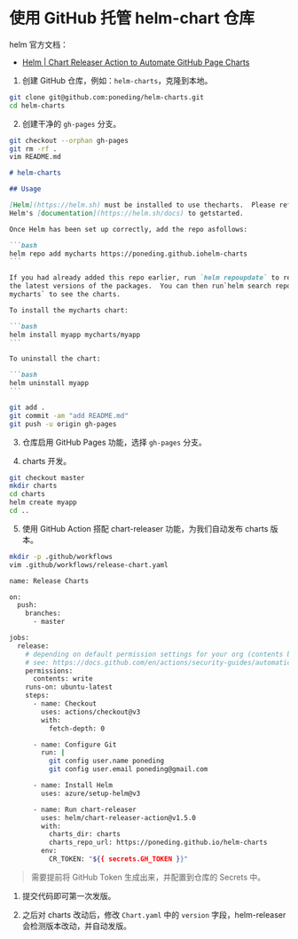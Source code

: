 # 使用 GitHub 托管 helm-chart 仓库

helm 官方文档：

- [Helm | Chart Releaser Action to Automate GitHub Page Charts](https://helm.sh/docs/howto/chart_releaser_action/)

1. 创建 GitHub 仓库，例如：`helm-charts`，克隆到本地。

```bash
git clone git@github.com:poneding/helm-charts.git
cd helm-charts
```

2. 创建干净的 `gh-pages` 分支。

```bash
git checkout --orphan gh-pages
git rm -rf .
vim README.md
```

````markdown
# helm-charts

## Usage

[Helm](https://helm.sh) must be installed to use thecharts.  Please refer to
Helm's [documentation](https://helm.sh/docs) to getstarted.

Once Helm has been set up correctly, add the repo asfollows:

```bash
helm repo add mycharts https://poneding.github.iohelm-charts
```

If you had already added this repo earlier, run `helm repoupdate` to retrieve
the latest versions of the packages.  You can then run`helm search repo
mycharts` to see the charts.

To install the mycharts chart:

```bash
helm install myapp mycharts/myapp
```

To uninstall the chart:

```bash
helm uninstall myapp
```
````

```bash
git add .
git commit -am "add README.md"
git push -u origin gh-pages
```

3. 仓库启用 GitHub Pages 功能，选择 `gh-pages` 分支。

4. charts 开发。

```bash
git checkout master
mkdir charts
cd charts
helm create myapp
cd ..
```

5. 使用 GitHub Action 搭配 chart-releaser 功能，为我们自动发布 charts 版本。

```bash
mkdir -p .github/workflows
vim .github/workflows/release-chart.yaml
```

```bash
name: Release Charts

on:
  push:
    branches:
      - master

jobs:
  release:
    # depending on default permission settings for your org (contents being read-only or read-write for workloads), you will have to add permissions
    # see: https://docs.github.com/en/actions/security-guides/automatic-token-authentication#modifying-the-permissions-for-the-github_token
    permissions:
      contents: write
    runs-on: ubuntu-latest
    steps:
      - name: Checkout
        uses: actions/checkout@v3
        with:
          fetch-depth: 0

      - name: Configure Git
        run: |
          git config user.name poneding
          git config user.email poneding@gmail.com

      - name: Install Helm
        uses: azure/setup-helm@v3

      - name: Run chart-releaser
        uses: helm/chart-releaser-action@v1.5.0
        with:
          charts_dir: charts
          charts_repo_url: https://poneding.github.io/helm-charts
        env:
          CR_TOKEN: "${{ secrets.GH_TOKEN }}"
```

> 需要提前将 GitHub Token 生成出来，并配置到仓库的 Secrets 中。

1. 提交代码即可第一次发版。

2. 之后对 charts 改动后，修改 `Chart.yaml` 中的 `version` 字段，helm-releaser 会检测版本改动，并自动发版。

